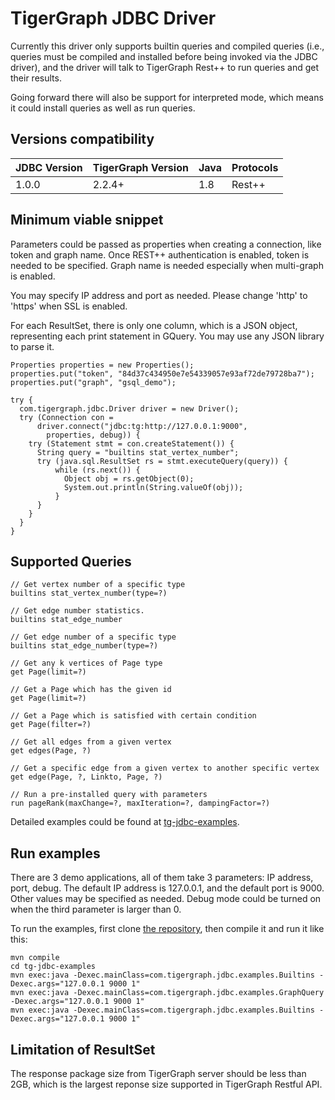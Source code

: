 # TigerGraph JDBC Driver
Currently this driver only supports builtin queries and compiled queries (i.e., queries must be compiled and installed before being invoked via the JDBC driver), and the driver will talk to TigerGraph Rest++ to run queries and get their results.

Going forward there will also be support for interpreted mode, which means it could install queries as well as run queries.

## Versions compatibility

| JDBC Version | TigerGraph Version | Java | Protocols |
| --- | --- | --- | --- |
| 1.0.0 | 2.2.4+ | 1.8 | Rest++ |

## Minimum viable snippet
Parameters could be passed as properties when creating a connection, like token and graph name. Once REST++ authentication is enabled, token is needed to be specified. Graph name is needed especially when multi-graph is enabled.

You may specify IP address and port as needed. Please change 'http' to 'https' when SSL is enabled.

For each ResultSet, there is only one column, which is a JSON object, representing each print statement in GQuery. You may use any JSON library to parse it.
```
Properties properties = new Properties();
properties.put("token", "84d37c434950e7e54339057e93af72de79728ba7");
properties.put("graph", "gsql_demo");

try {
  com.tigergraph.jdbc.Driver driver = new Driver();
  try (Connection con =
      driver.connect("jdbc:tg:http://127.0.0.1:9000",
        properties, debug)) {
    try (Statement stmt = con.createStatement()) {
      String query = "builtins stat_vertex_number";
      try (java.sql.ResultSet rs = stmt.executeQuery(query)) {
          while (rs.next()) {
            Object obj = rs.getObject(0);
            System.out.println(String.valueOf(obj));
          }
      }
    }
  }
}
```

## Supported Queries
```
// Get vertex number of a specific type
builtins stat_vertex_number(type=?)

// Get edge number statistics.
builtins stat_edge_number

// Get edge number of a specific type
builtins stat_edge_number(type=?)

// Get any k vertices of Page type
get Page(limit=?)

// Get a Page which has the given id
get Page(limit=?)

// Get a Page which is satisfied with certain condition
get Page(filter=?)

// Get all edges from a given vertex
get edges(Page, ?)

// Get a specific edge from a given vertex to another specific vertex
get edge(Page, ?, Linkto, Page, ?)

// Run a pre-installed query with parameters
run pageRank(maxChange=?, maxIteration=?, dampingFactor=?)
```

Detailed examples could be found at [tg-jdbc-examples](https://github.com/tigergraph/tg-java-driver/tg-jdbc-examples).

## Run examples
There are 3 demo applications, all of them take 3 parameters: IP address, port, debug. The default IP address is 127.0.0.1, and the default port is 9000. Other values may be specified as needed. Debug mode could be turned on when the third parameter is larger than 0.

To run the examples, first clone [the repository](https://github.com/tigergraph/tg-java-driver), then compile it and run it like this:

```
mvn compile
cd tg-jdbc-examples
mvn exec:java -Dexec.mainClass=com.tigergraph.jdbc.examples.Builtins -Dexec.args="127.0.0.1 9000 1"
mvn exec:java -Dexec.mainClass=com.tigergraph.jdbc.examples.GraphQuery -Dexec.args="127.0.0.1 9000 1"
mvn exec:java -Dexec.mainClass=com.tigergraph.jdbc.examples.Builtins -Dexec.args="127.0.0.1 9000 1"
```

## Limitation of ResultSet
The response package size from TigerGraph server should be less than 2GB, which is the largest reponse size supported in TigerGraph Restful API.

